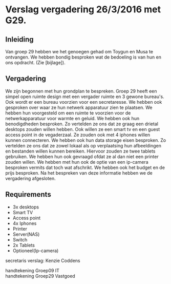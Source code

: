 # Verslag vergadering 26/3/2016 met G29.
## Inleiding
Van groep 29 hebben we het genoegen gehad om Toygun en Musa te ontvangen. We hebben bondig besproken wat de bedoeling is van hun en ons opdracht. (Zie [bijlage]).
## Vergadering
We zijn begonnen met hun grondplan te bespreken. Groep 29 heeft een simpel open ruimte design met een vergader ruimte en 3 gewone bureau's. Ook wordt er een bureau voorzien voor een secretaresse. We hebben ook gesproken over waar ze hun netwerk apparatuur zien te plaatsen. We hebben hun voorgesteld om een ruimte te voorzien voor de netwerkapparatuur voor warmte en geluid. We hebben ook hun benodigdheden besproken. Zo vertelden ze ons dat ze graag een drietal desktops zouden willen hebben. Ook willen ze een smart tv en een guest access point in de vegaderzaal. Ze zouden ook met 4 iphones willen kunnen connecteren. We hebben ook hun data storage eisen besproken. Zo vertelden ze ons dat ze zowel lokaal als op verplaatsing hun afbeeldingen en bestanden willen kunnen bereiken. Hiervoor zouden ze twee tablets gebruiken. We hebben hun ook gevraagd ofdat ze al dan niet een printer zouden willen. We hebben met hun ook de optie van een ip-camera besproken vermits dat toch wat afschrikt. We hebben ook het budget en de prijs besproken. Na het bespreken van deze informatie hebben we de vergadering afgesloten.
## Requirements
* 3x desktops
* Smart TV
* Access point
* 4x Iphones
* Printer
* Server(NAS)
* Switch
* 2x Tablets
* Optioneel(Ip-camera)

secretaris verslag: Kenzie Coddens

handtekening Groep09 IT                                                                   handtekening Groep29 Vastgoed
